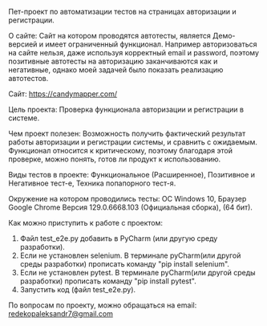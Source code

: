 Пет-проект по автоматизации тестов на страницах авторизации и регистрации.

О сайте: Сайт на котором проводятся автотесты, является Демо-версией и имеет ограниченный функционал.
  Например авторизоваться на сайте нельзя, даже используя корректный email и password, поэтому позитивные автотесты на авторизацию заканчиваются как и негативные, однако моей задачей было показать реализацию автотестов.
  
Сайт: https://candymapper.com/

Цель проекта: Проверка функционала авторизации и регистрации в системе.

Чем проект полезен: Возможность получить фактический результат работы авторизации и регистрации системы, и сравнить с ожидаемым.
Функционал относится к критическому, поэтому благодаря этой проверке, можно понять, готов ли продукт к использованию.

Виды тестов в проекте: Функциональное (Расширенное), Позитивное и Негативное тест-е, Техника попапорного тест-я.

Окружение на котором проводились тесты: ОС Windows 10, Браузер Google Chrome Версия 129.0.6668.103 (Официальная сборка), (64 бит).

Как можно приступить к работе с проектом: 
1. Файл test_e2e.py добавить в PyCharm (или другую среду разработки).
2. Если не установлен selenium. В терминале pyCharm(или другой среды разработки) прописать команду "pip install selenium".
3. Если не установлен pytest. В терминале pyCharm(или другой среды разработки) прописать команду "pip install pytest".
4. Запустить код (файл test_e2e.py).

По вопросам по проекту, можно обращаться на email: redekopaleksandr7@gmail.com  
  
